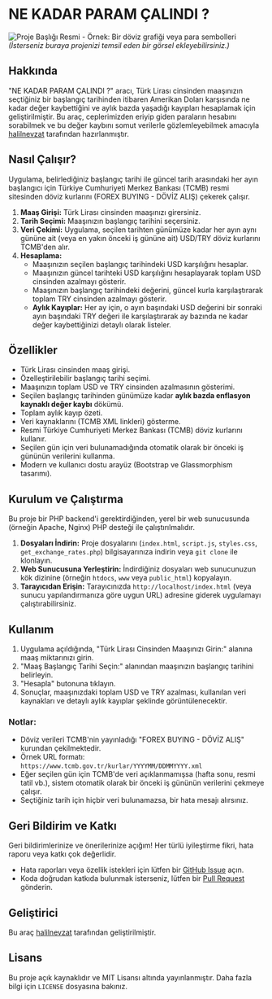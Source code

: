 # NE KADAR PARAM ÇALINDI ?

![Proje Başlığı Resmi - Örnek: Bir döviz grafiği veya para sembolleri](https://via.placeholder.com/800x300?text=NE+KADAR+PARAM+%C3%87ALINDI+%3F)
*(İsterseniz buraya projenizi temsil eden bir görsel ekleyebilirsiniz.)*

## Hakkında

"NE KADAR PARAM ÇALINDI ?" aracı, Türk Lirası cinsinden maaşınızın seçtiğiniz bir başlangıç tarihinden itibaren Amerikan Doları karşısında ne kadar değer kaybettiğini ve aylık bazda yaşadığı kayıpları hesaplamak için geliştirilmiştir. Bu araç, ceplerimizden eriyip giden paraların hesabını sorabilmek ve bu değer kaybını somut verilerle gözlemleyebilmek amacıyla <a href="https://twitter.com/halilnevzat07" target="_blank">halilnevzat</a> tarafından hazırlanmıştır.

## Nasıl Çalışır?

Uygulama, belirlediğiniz başlangıç tarihi ile güncel tarih arasındaki her ayın başlangıcı için Türkiye Cumhuriyeti Merkez Bankası (TCMB) resmi sitesinden döviz kurlarını (FOREX BUYING - DÖVİZ ALIŞ) çekerek çalışır.

1.  **Maaş Girişi:** Türk Lirası cinsinden maaşınızı girersiniz.
2.  **Tarih Seçimi:** Maaşınızın başlangıç tarihini seçersiniz.
3.  **Veri Çekimi:** Uygulama, seçilen tarihten günümüze kadar her ayın aynı gününe ait (veya en yakın önceki iş gününe ait) USD/TRY döviz kurlarını TCMB'den alır.
4.  **Hesaplama:**
    *   Maaşınızın seçilen başlangıç tarihindeki USD karşılığını hesaplar.
    *   Maaşınızın güncel tarihteki USD karşılığını hesaplayarak toplam USD cinsinden azalmayı gösterir.
    *   Maaşınızın başlangıç tarihindeki değerini, güncel kurla karşılaştırarak toplam TRY cinsinden azalmayı gösterir.
    *   **Aylık Kayıplar:** Her ay için, o ayın başındaki USD değerini bir sonraki ayın başındaki TRY değeri ile karşılaştırarak ay bazında ne kadar değer kaybettiğinizi detaylı olarak listeler.

## Özellikler

*   Türk Lirası cinsinden maaş girişi.
*   Özelleştirilebilir başlangıç tarihi seçimi.
*   Maaşınızın toplam USD ve TRY cinsinden azalmasının gösterimi.
*   Seçilen başlangıç tarihinden günümüze kadar **aylık bazda enflasyon kaynaklı değer kaybı** dökümü.
*   Toplam aylık kayıp özeti.
*   Veri kaynaklarını (TCMB XML linkleri) gösterme.
*   Resmi Türkiye Cumhuriyeti Merkez Bankası (TCMB) döviz kurlarını kullanır.
*   Seçilen gün için veri bulunamadığında otomatik olarak bir önceki iş gününün verilerini kullanma.
*   Modern ve kullanıcı dostu arayüz (Bootstrap ve Glassmorphism tasarımı).

## Kurulum ve Çalıştırma

Bu proje bir PHP backend'i gerektirdiğinden, yerel bir web sunucusunda (örneğin Apache, Nginx) PHP desteği ile çalıştırılmalıdır.

1.  **Dosyaları İndirin:** Proje dosyalarını (`index.html`, `script.js`, `styles.css`, `get_exchange_rates.php`) bilgisayarınıza indirin veya `git clone` ile klonlayın.
2.  **Web Sunucusuna Yerleştirin:** İndirdiğiniz dosyaları web sunucunuzun kök dizinine (örneğin `htdocs`, `www` veya `public_html`) kopyalayın.
3.  **Tarayıcıdan Erişin:** Tarayıcınızda `http://localhost/index.html` (veya sunucu yapılandırmanıza göre uygun URL) adresine giderek uygulamayı çalıştırabilirsiniz.

## Kullanım

1.  Uygulama açıldığında, "Türk Lirası Cinsinden Maaşınızı Girin:" alanına maaş miktarınızı girin.
2.  "Maaş Başlangıç Tarihi Seçin:" alanından maaşınızın başlangıç tarihini belirleyin.
3.  "Hesapla" butonuna tıklayın.
4.  Sonuçlar, maaşınızdaki toplam USD ve TRY azalması, kullanılan veri kaynakları ve detaylı aylık kayıplar şeklinde görüntülenecektir.

### Notlar:

*   Döviz verileri TCMB'nin yayınladığı "FOREX BUYING - DÖVİZ ALIŞ" kurundan çekilmektedir.
*   Örnek URL formatı: `https://www.tcmb.gov.tr/kurlar/YYYYMM/DDMMYYYY.xml`
*   Eğer seçilen gün için TCMB'de veri açıklanmamışsa (hafta sonu, resmi tatil vb.), sistem otomatik olarak bir önceki iş gününün verilerini çekmeye çalışır.
*   Seçtiğiniz tarih için hiçbir veri bulunamazsa, bir hata mesajı alırsınız.

## Geri Bildirim ve Katkı

Geri bildirimlerinize ve önerilerinize açığım! Her türlü iyileştirme fikri, hata raporu veya katkı çok değerlidir.

*   Hata raporları veya özellik istekleri için lütfen bir [GitHub Issue](https://github.com/KullaniciAdiniz/RepoAdiniz/issues) açın.
*   Koda doğrudan katkıda bulunmak isterseniz, lütfen bir [Pull Request](https://github.com/KullaniciAdiniz/RepoAdiniz/pulls) gönderin.

## Geliştirici

Bu araç <a href="https://twitter.com/halilnevzat07" target="_blank">halilnevzat</a> tarafından geliştirilmiştir.

## Lisans

Bu proje açık kaynaklıdır ve MIT Lisansı altında yayınlanmıştır. Daha fazla bilgi için `LICENSE` dosyasına bakınız.
